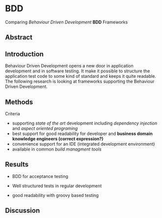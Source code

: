 # BDD #
Comparing *Behaviour Driven Development* __BDD__ Frameworks

## Abstract ##

## Introduction ##
Behaviour Driven Development opens a new door in application development and in software testing. It make it possible to structure the application test code to some kind of standard and keeps it quite readable. The following research is looking at frameworks supporting the Behaviour Driven Development. 

## Methods ##
Criteria
* supporting *state of the art* development including *dependency injection* and *aspect oriented programing* 
* best support for good readability for developer and __business domain knowledge engineers (correct expression?)__
* convenience support for an IDE (integrated development environment) 
* available in common *build managment tools*

## Results ##
* BDD for acceptance testing
* Well structured tests in regular development 

* good readability with groovy based testing

## Discussion ##


